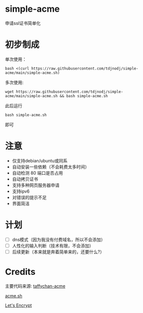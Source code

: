 # simple-acme
申请ssl证书简单化

# 初步制成

单次使用：
```shell
bash <(curl https://raw.githubusercontent.com/tdjnodj/simple-acme/main/simple-acme.sh)
```

多次使用:
```shell
wget https://raw.githubusercontent.com/tdjnodj/simple-acme/main/simple-acme.sh && bash simple-acme.sh
```

此后运行
```shell
bash simple-acme.sh
```
即可

# 注意

- 仅支持debian/ubuntu或同系
- 自动安装一些依赖（不会耗费太多时间）
- 自动检测 80 端口是否占用
- 自动拷贝证书
- 支持多种网页服务器申请
- 支持ipv6
- 对错误的提示不足
- 界面简洁

# 计划

- [ ] dns模式（因为我没有付费域名，所以不会添加）
- [ ] 人性化的输入判断（技术有限，不会添加）
- [ ] 后续更新（本来就是奔着简单来的，还要什么?）

# Credits

主要代码来源: [taffychan-acme](https://github.com/taffychan/acme)

[acme.sh](htts://acme.sh)

[Let's Encrypt](https://letsencrypt.org/)

